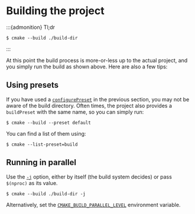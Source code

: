 # Building the project

:::{admonition} Tl;dr
```console
$ cmake --build ./build-dir
```
:::

At this point the build process is more-or-less up to the actual project, and
you simply run the build as shown above. Here are also a few tips:

## Using presets

If you have used a [`configurePreset`] in the previous section, you may not be
aware of the build directory. Often times, the project also provides a
`buildPreset` with the same name, so you can simply run:
```console
$ cmake --build --preset default
```

You can find a list of them using:
```console
$ cmake --list-preset=build
```

## Running in parallel

Use the [`-j`] option, either by itself (the build system decides) or pass
`$(nproc)` as its value.

```console
$ cmake --build ./build-dir -j
```

Alternatively, set the [`CMAKE_BUILD_PARALLEL_LEVEL`] environment variable.

[`-j`]: inv:cmake:std:cmdoption#cmake--build.--parallel
[`configurePreset`]: configure/index.md#cmake-presets
[`CMAKE_BUILD_PARALLEL_LEVEL`]: inv:cmake:cmake:envvar#envvar:CMAKE_BUILD_PARALLEL_LEVEL
